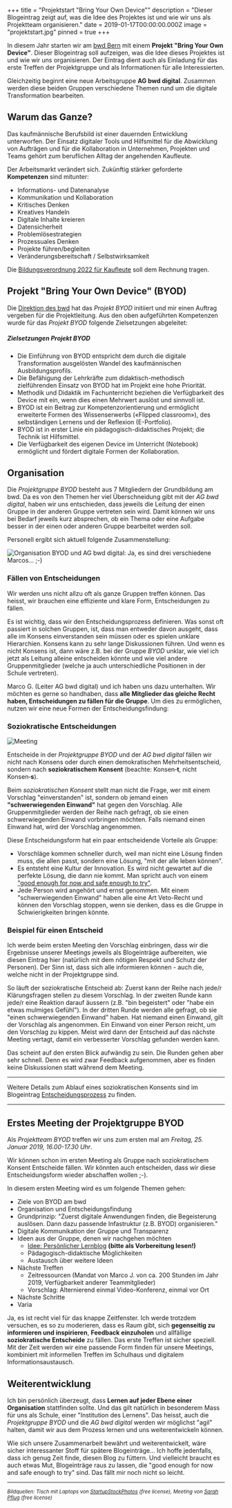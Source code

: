 +++
title = "Projektstart \"Bring Your Own Device\""
description = "Dieser Blogeintrag zeigt auf, was die Idee des Projektes ist und wie wir uns als Projektteam organisieren."
date = 2019-01-17T00:00:00.000Z
image = "projektstart.jpg"
pinned = true
+++

In diesem Jahr starten wir am [bwd Bern](https://www.bwdbern.ch/) mit einem **Projekt "Bring Your Own Device"**. Dieser Blogeintrag soll aufzeigen, was die Idee dieses Projektes ist und wie wir uns organisieren. Der Eintrag dient auch als Einladung für das erste Treffen der Projektgruppe und als Informationen für alle Interessierten.

Gleichzeitig beginnt eine neue Arbeitsgruppe **AG bwd digital**. Zusammen werden diese beiden Gruppen verschiedene Themen rund um die digitale Transformation bearbeiten.

## Warum das Ganze?

Das kaufmännische Berufsbild ist einer dauernden Entwicklung unterworfen. Der Einsatz digitaler Tools und Hilfsmittel für die Abwicklung von Aufträgen und für die Kollaboration in Unternehmen, Projekten und Teams gehört zum beruflichen Alltag der angehenden Kaufleute.

Der Arbeitsmarkt verändert sich. Zukünftig stärker geforderte **Kompetenzen** sind mitunter:

- Informations- und Datenanalyse
- Kommunikation und Kollaboration
- Kritisches Denken
- Kreatives Handeln
- Digitale Inhalte kreieren
- Datensicherheit
- Problemlösestrategien
- Prozessuales Denken
- Projekte führen/begleiten
- Veränderungsbereitschaft / Selbstwirksamkeit

Die [Bildungsverordnung 2022 für Kaufleute](https://www.skkab.ch/de/kaufleute-2022) soll dem Rechnung tragen.

## Projekt "Bring Your Own Device" (BYOD)

Die [Direktion des bwd](https://www.bwdbern.ch/bwd/ueber-uns/direktion-bwd/) hat das _Projekt BYOD_ initiiert und mir einen Auftrag vergeben für die Projektleitung. Aus den oben aufgeführten Kompetenzen wurde für das _Projekt BYOD_ folgende Zielsetzungen abgeleitet:

<div class="card">
  <div class="card-body">
    <h5 class="card-title">Zielsetzungen Projekt BYOD</h5>
    <ul class="card-text">
      <li class="small">Die Einführung von BYOD entspricht dem durch die digitale Transformation ausgelösten Wandel des kaufmännischen Ausbildungsprofils.</li>
      <li class="small">Die Befähigung der Lehrkräfte zum didaktisch-methodisch zielführenden Einsatz von BYOD hat im Projekt eine hohe Priorität.</li>
      <li class="small">Methodik und Didaktik im Fachunterricht beziehen die Verfügbarkeit des Device mit ein, wenn dies einen Mehrwert auslöst und sinnvoll ist.</li>
      <li class="small">BYOD ist ein Beitrag zur Kompetenzorientierung und ermöglicht erweiterte Formen des Wissenserwerbs («Flipped classroom»), des selbständigen Lernens und der Reflexion (E-Portfolio).</li>
      <li class="small">BYOD ist in erster Linie ein pädagogisch-didaktisches Projekt; die Technik ist Hilfsmittel.</li>
      <li class="small">Die Verfügbarkeit des eigenen Device im Unterricht (Notebook) ermöglicht und fördert digitale Formen der Kollaboration.</li>
    </ul>
  </div>
</div>

## Organisation

Die _Projektgruppe BYOD_ besteht aus 7 Mitgliedern der Grundbildung am bwd. Da es von den Themen her viel Überschneidung gibt mit der _AG bwd digital_, haben wir uns entschieden, dass jeweils die Leitung der einen Gruppe in der anderen Gruppe vertreten sein wird. Damit können wir uns bei Bedarf jeweils kurz absprechen, ob ein Thema oder eine Aufgabe besser in der einen oder anderen Gruppe bearbeitet werden soll.

Personell ergibt sich aktuell folgende Zusammenstellung:

![Organisation BYOD und AG bwd digital: Ja, es sind drei verschiedene Marcos... ;-)](organisation.png)

### Fällen von Entscheidungen

Wir werden uns nicht allzu oft als ganze Gruppen treffen können. Das heisst, wir brauchen eine effiziente und klare Form, Entscheidungen zu fällen.

Es ist wichtig, dass wir den Entscheidungsprozess definieren. Was sonst oft passiert in solchen Gruppen, ist, dass man entweder davon ausgeht, dass alle im Konsens einverstanden sein müssen oder es spielen unklare Hierarchien. Konsens kann zu sehr lange Diskussionen führen. Und wenn es nicht Konsens ist, dann wäre z.B. bei der Gruppe _BYOD_ unklar, wie viel ich jetzt als Leitung alleine entscheiden könnte und wie viel andere Gruppenmitglieder (welche ja auch unterschiedliche Positionen in der Schule vertreten).

Marco G. (Leiter AG bwd digital) und ich haben uns dazu unterhalten. Wir möchten es gerne so handhaben, dass **alle Mitglieder das gleiche Recht haben, Entscheidungen zu fällen für die Gruppe**. Um dies zu ermöglichen, nutzen wir eine neue Formen der Entscheidungsfindung:

### Soziokratische Entscheidungen

![Meeting](meeting.jpg)

Entscheide in der _Projektgruppe BYOD_ und der _AG bwd digital_ fällen wir nicht nach Konsens oder durch einen demokratischen Mehrheitsentscheid, sondern nach **soziokratischem Konsent** (beachte: Konsen&#8209;**t**, nicht Konsen&#8209;**s**).

Beim _soziokratischen Konsent_ stellt man nicht die Frage, wer mit einem Vorschlag "einverstanden" ist, sondern ob jemand einen **"schwerwiegenden Einwand"** hat gegen den Vorschlag. Alle Gruppenmitglieder werden der Reihe nach gefragt, ob sie einen schwerwiegenden Einwand vorbringen möchten. Falls niemand einen Einwand hat, wird der Vorschlag angenommen.

Diese Entscheidungsform hat ein paar entscheidende Vorteile als Gruppe:

- Vorschläge kommen schneller durch, weil man nicht eine Lösung finden muss, die allen passt, sondern eine Lösung, "mit der alle leben können".
- Es entsteht eine Kultur der Innovation. Es wird nicht gewartet auf die perfekte Lösung, die dann nie kommt. Man spricht auch von einem ["good enough for now and safe enough to try"](https://medium.com/@almerudcaspian/good-enough-for-now-safe-enough-to-try-9dec91f0af07). 
- Jede Person wird angehört und ernst genommen. Mit einem "schwerwiegenden Einwand" haben alle eine Art Veto-Recht und können den Vorschlag stoppen, wenn sie denken, dass es die Gruppe in Schwierigkeiten bringen könnte.

### Beispiel für einen Entscheid

Ich werde beim ersten Meeting den Vorschlag einbringen, dass wir die Ergebnisse unserer Meetings jeweils als Blogeinträge aufbereiten, wie diesen Eintrag hier (natürlich mit dem nötigen Respekt und Schutz der Personen). Der Sinn ist, dass sich alle informieren können - auch die, welche nicht in der Projektgruppe sind.

So läuft der soziokratische Entscheid ab: Zuerst kann der Reihe nach jede/r Klärungsfragen stellen zu diesem Vorschlag. In der zweiten Runde kann jede/r eine Reaktion darauf äussern (z.B. "bin begeistert" oder "habe ein etwas mulmiges Gefühl"). In der dritten Runde werden alle gefragt, ob sie "einen schwerwiegenden Einwand" haben. Hat niemand einen Einwand, gilt der Vorschlag als angenommen. Ein Einwand von einer Person reicht, um den Vorschlag zu kippen. Meist wird dann der Entscheid auf das nächste Meeting vertagt, damit ein verbesserter Vorschlag gefunden werden kann.

Das scheint auf den ersten Blick aufwändig zu sein. Die Runden gehen aber sehr schnell. Denn es wird zwar Feedback aufgenommen, aber es finden keine Diskussionen statt während dem Meeting.

---

Weitere Details zum Ablauf eines soziokratischen Konsents sind im Blogeintrag [Entscheidungsprozess](/entscheidungsprozess/) zu finden.

---

## Erstes Meeting der Projektgruppe BYOD

Als *Projektteam BYOD* treffen wir uns zum ersten mal am *Freitag, 25. Januar 2019, 16.00-17.30 Uhr*.

Wir können schon im ersten Meeting als Gruppe nach soziokratischem Konsent Entscheide fällen. Wir könnten auch entscheiden, dass wir diese Entscheidungsform wieder abschaffen wollen ;-).

In diesem ersten Meeting wird es um folgende Themen gehen:

- Ziele von BYOD am bwd
- Organisation und Entscheidungsfindung
- Grundprinzip: "Zuerst digitale Anwendungen finden, die Begeisterung auslösen. Dann dazu passende Infastruktur (z.B. BYOD) organisieren."
- Digitale Kommunikation der Gruppe und Transparenz
- Ideen aus der Gruppe, denen wir nachgehen möchten
  - [Idee: Persönlicher Lernblog](/lernblog-idee/) **(bitte als Vorbereitung lesen!)**
  - Pädagogisch-didaktische Möglichkeiten
  - Austausch über weitere Ideen
- Nächste Treffen
  - Zeitressourcen (Mandat von Marco J. von ca. 200 Stunden im Jahr 2019, Verfügbarkeit anderer Teammitglieder)
  - Vorschlag: Alternierend einmal Video-Konferenz, einmal vor Ort
- Nächste Schritte
- Varia

Ja, es ist recht viel für das knappe Zeitfenster. Ich werde trotzdem versuchen, es so zu moderieren, dass es Raum gibt, sich **gegenseitig zu informieren und inspirieren**, **Feedback einzuholen** und allfällige **soziokratische Entscheide** zu fällen. Das erste Treffen ist sicher speziell. Mit der Zeit werden wir eine passende Form finden für unsere Meetings, kombiniert mit informellen Treffen im Schulhaus und digitalem Informationsaustausch.


## Weiterentwicklung

Ich bin persönlich überzeugt, dass **Lernen auf jeder Ebene einer Organisation** stattfinden sollte. Und das gilt natürlich in besonderem Mass für uns als Schule, einer "Institution des Lernens". Das heisst, auch die _Projektgruppe BYOD_ und die _AG bwd digital_ werden wir möglichst "agil" halten, damit wir aus dem Prozess lernen und uns weiterentwickeln können.

Wie sich unsere Zusammenarbeit bewährt und weiterentwickelt, wäre sicher interessanter Stoff für spätere Blogeinträge... Ich hoffe jedenfalls, dass ich genug Zeit finde, diesen Blog zu füttern. Und vielleicht braucht es auch etwas Mut, Blogeinträge raus zu lassen, die "good enough for now and safe enough to try" sind. Das fällt mir noch nicht so leicht.

---

<small><em>Bildquellen: Tisch mit Laptops von [StartupStockPhotos](https://pixabay.com/de/start-start-up-notizb%C3%BCcher-kreative-593296/) (free license), Meeting von [Sarah Pflug](https://burst.shopify.com/photos/business-meeting-with-large-team) (free license)</em></small>